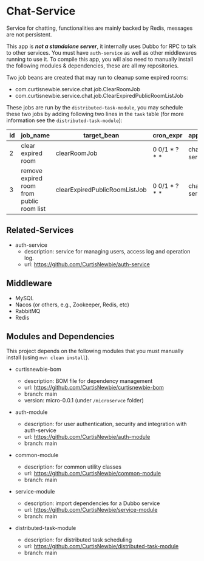 # Chat-Service

Service for chatting, functionalities are mainly backed by Redis, messages are not persistent.

This app is ***not a standalone server***, it internally uses Dubbo for RPC to talk to other services. You must have `auth-service`  as well as other middlewares running to use it. To compile this app, you will also need to manually install the following modules & dependencies, these are all my repositories.

Two job beans are created that may run to cleanup some expired rooms:

- com.curtisnewbie.service.chat.job.ClearRoomJob
- com.curtisnewbie.service.chat.job.ClearExpiredPublicRoomListJob

These jobs are run by the `distributed-task-module`, you may schedule these two jobs by adding following two lines in the `task` table (for more information see the `distributed-task-module`):

|id |job_name      |target_bean |cron_expr    |app_group   |enabled|concurrent_enabled|
|---|--------------|------------|-------------|------------|-------|------------------|
|2  |clear expired room|clearRoomJob|0 0/1 * ? * *|chat-service|1      |0                 |
|3  |remove expired room from public room list|clearExpiredPublicRoomListJob|0 0/1 * ? * *|chat-service|1|0|                 

## Related-Services

- auth-service 
    - description: service for managing users, access log and operation log.
    - url: https://github.com/CurtisNewbie/auth-service

## Middleware

- MySQL
- Nacos (or others, e.g., Zookeeper, Redis, etc)
- RabbitMQ
- Redis

## Modules and Dependencies

This project depends on the following modules that you must manually install (using `mvn clean install`).

- curtisnewbie-bom
    - description: BOM file for dependency management
    - url: https://github.com/CurtisNewbie/curtisnewbie-bom
    - branch: main
    - version: micro-0.0.1 (under `/microservce` folder)

- auth-module
    - description: for user authentication, security and integration with auth-service
    - url: https://github.com/CurtisNewbie/auth-module
    - branch: main 

- common-module
    - description: for common utility classes 
    - url: https://github.com/CurtisNewbie/common-module
    - branch: main

- service-module
    - description: import dependencies for a Dubbo service
    - url: https://github.com/CurtisNewbie/service-module
    - branch: main

- distributed-task-module
    - description: for distributed task scheduling
    - url: https://github.com/CurtisNewbie/distributed-task-module
    - branch: main
